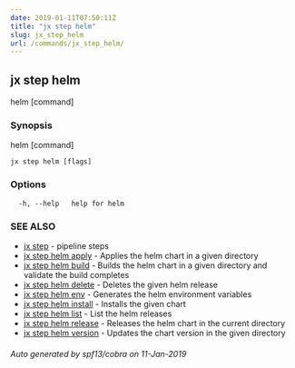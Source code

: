 ```yaml
---
date: 2019-01-11T07:50:11Z
title: "jx step helm"
slug: jx_step_helm
url: /commands/jx_step_helm/
---
```

## jx step helm

helm [command]

### Synopsis

helm [command]

```
jx step helm [flags]
```

### Options

```
  -h, --help   help for helm
```

### SEE ALSO

* [jx step](/commands/jx_step/)	 - pipeline steps
* [jx step helm apply](/commands/jx_step_helm_apply/)	 - Applies the helm chart in a given directory
* [jx step helm build](/commands/jx_step_helm_build/)	 - Builds the helm chart in a given directory and validate the build completes
* [jx step helm delete](/commands/jx_step_helm_delete/)	 - Deletes the given helm release
* [jx step helm env](/commands/jx_step_helm_env/)	 - Generates the helm environment variables
* [jx step helm install](/commands/jx_step_helm_install/)	 - Installs the given chart
* [jx step helm list](/commands/jx_step_helm_list/)	 - List the helm releases
* [jx step helm release](/commands/jx_step_helm_release/)	 - Releases the helm chart in the current directory
* [jx step helm version](/commands/jx_step_helm_version/)	 - Updates the chart version in the given directory

###### Auto generated by spf13/cobra on 11-Jan-2019
